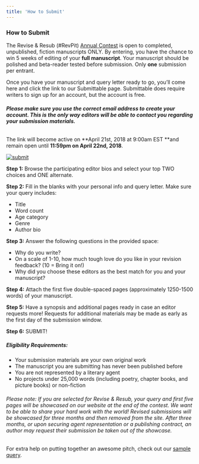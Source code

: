 ```yaml
---
title: 'How to Submit'
---
```


### How to Submit

The Revise & Resub (#RevPit) [Annual Contest](http://reviseresub.com/annual-contest) is open to completed, unpublished, fiction manuscripts ONLY. By entering, you have the chance to win 5 weeks of editing of your **full manuscript**. Your manuscript should be polished and beta-reader tested before submission. Only **one** submission per entrant. 

Once you have your manuscript and query letter ready to go, you’ll come here and click the link to our Submittable page. Submittable does require writers to sign up for an account, but the account is free. 

###### **Please make sure you use the correct email address to create your account. This is the only way editors will be able to contact you regarding your submission materials.**

The link will become active on **April 21st, 2018 at 9:00am EST **and remain open until **11:59pm on April 22nd, 2018**.

<!-- Link to the Revise & Resub submission manager. --->
<a target = _blank href="https://reviseresub.submittable.com/submit"><img src="//manager.submittable.com/Public/Images/submittable-submit-button.png" alt="submit" border="0" /></a>
<!-- End link to submission manager -->

**Step 1:** Browse the participating editor bios and select your top TWO choices and ONE alternate.

**Step 2:** Fill in the blanks with your personal info and query letter. Make sure your query includes:
 * Title
 * Word count
 * Age category
 * Genre
 * Author bio

**Step 3:** Answer the following questions in the provided space:
 * Why do you write?
 * On a scale of 1-10, how much tough love do you like in your revision feedback? (10 = Bring it on!)
 * Why did you choose these editors as the best match for you and your manuscript?

**Step 4:** Attach the first five double-spaced pages (approximately 1250-1500 words) of your manuscript. 

**Step 5:** Have a synopsis and additional pages ready in case an editor requests more! Requests for additional materials may be made as early as the first day of the submission window.

**Step 6:** SUBMIT!

##### Eligibility Requirements:

 * Your submission materials are your own original work
 * The manuscript you are submitting has never been published before
 * You are not represented by a literary agent
 * No projects under 25,000 words (including poetry, chapter books, and picture books) or non-fiction

###### Please note: If you are selected for Revise & Resub, your query and first five pages will be showcased on our website at the end of the contest. We want to be able to share your hard work with the world! Revised submissions will be showcased for three months and then removed from the site. After three months, or upon securing agent representation or a publishing contract, an author may request their submission be taken out of the showcase.

For extra help on putting together an awesome pitch, check out our [sample query](http://reviseresub.com/annual-contest/sample-query).


